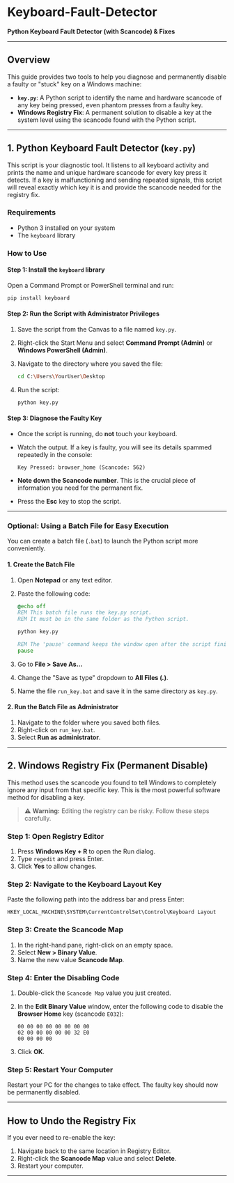# Keyboard-Fault-Detector

**Python Keyboard Fault Detector (with Scancode) & Fixes**

---

## Overview

This guide provides two tools to help you diagnose and permanently disable a faulty or "stuck" key on a Windows machine:

- **`key.py`**: A Python script to identify the name and hardware scancode of any key being pressed, even phantom presses from a faulty key.
- **Windows Registry Fix**: A permanent solution to disable a key at the system level using the scancode found with the Python script.

---

## 1. Python Keyboard Fault Detector (`key.py`)

This script is your diagnostic tool. It listens to all keyboard activity and prints the name and unique hardware scancode for every key press it detects. If a key is malfunctioning and sending repeated signals, this script will reveal exactly which key it is and provide the scancode needed for the registry fix.

### Requirements

- Python 3 installed on your system
- The `keyboard` library

### How to Use

#### Step 1: Install the `keyboard` library

Open a Command Prompt or PowerShell terminal and run:

```bash
pip install keyboard
```

#### Step 2: Run the Script with Administrator Privileges

1. Save the script from the Canvas to a file named `key.py`.
2. Right-click the Start Menu and select **Command Prompt (Admin)** or **Windows PowerShell (Admin)**.
3. Navigate to the directory where you saved the file:

   ```bash
   cd C:\Users\YourUser\Desktop
   ```

4. Run the script:

   ```bash
   python key.py
   ```

#### Step 3: Diagnose the Faulty Key

- Once the script is running, do **not** touch your keyboard.
- Watch the output. If a key is faulty, you will see its details spammed repeatedly in the console:

  ```
  Key Pressed: browser_home (Scancode: 562)
  ```

- **Note down the Scancode number**. This is the crucial piece of information you need for the permanent fix.
- Press the **Esc** key to stop the script.

---

### Optional: Using a Batch File for Easy Execution

You can create a batch file (`.bat`) to launch the Python script more conveniently.

#### 1. Create the Batch File

1. Open **Notepad** or any text editor.
2. Paste the following code:

   ```bat
   @echo off
   REM This batch file runs the key.py script.
   REM It must be in the same folder as the Python script.

   python key.py

   REM The 'pause' command keeps the window open after the script finishes.
   pause
   ```

3. Go to **File > Save As...**
4. Change the "Save as type" dropdown to **All Files (*.*)**.
5. Name the file `run_key.bat` and save it in the same directory as `key.py`.

#### 2. Run the Batch File as Administrator

1. Navigate to the folder where you saved both files.
2. Right-click on `run_key.bat`.
3. Select **Run as administrator**.

---

## 2. Windows Registry Fix (Permanent Disable)

This method uses the scancode you found to tell Windows to completely ignore any input from that specific key. This is the most powerful software method for disabling a key.

> ⚠️ **Warning:** Editing the registry can be risky. Follow these steps carefully.

### Step 1: Open Registry Editor

1. Press **Windows Key + R** to open the Run dialog.
2. Type `regedit` and press Enter.
3. Click **Yes** to allow changes.

### Step 2: Navigate to the Keyboard Layout Key

Paste the following path into the address bar and press Enter:

```
HKEY_LOCAL_MACHINE\SYSTEM\CurrentControlSet\Control\Keyboard Layout
```

### Step 3: Create the Scancode Map

1. In the right-hand pane, right-click on an empty space.
2. Select **New > Binary Value**.
3. Name the new value **Scancode Map**.

### Step 4: Enter the Disabling Code

1. Double-click the `Scancode Map` value you just created.
2. In the **Edit Binary Value** window, enter the following code to disable the **Browser Home** key (scancode `E032`):

   ```
   00 00 00 00 00 00 00 00
   02 00 00 00 00 00 32 E0
   00 00 00 00
   ```

3. Click **OK**.

### Step 5: Restart Your Computer

Restart your PC for the changes to take effect. The faulty key should now be permanently disabled.

---

## How to Undo the Registry Fix

If you ever need to re-enable the key:

1. Navigate back to the same location in Registry Editor.
2. Right-click the **Scancode Map** value and select **Delete**.
3. Restart your computer.

---
